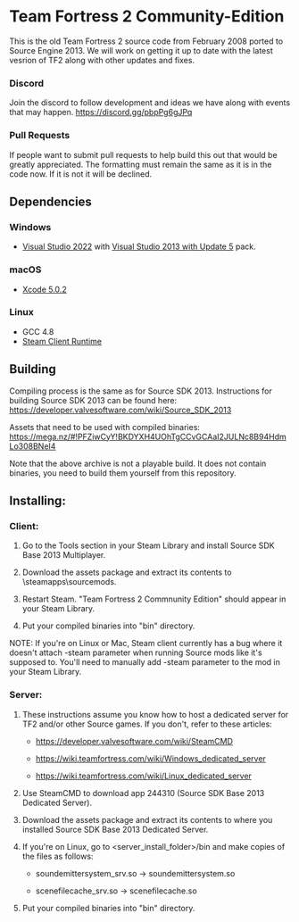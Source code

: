 Team Fortress 2 Community-Edition
=====

This is the old Team Fortress 2 source code from February 2008 ported to Source Engine 2013. We will work on getting it up to date with the latest vesrion of TF2 along with other updates and fixes.

### Discord
Join the discord to follow development and ideas we have along with events that may happen. 
https://discord.gg/pbpPg6gJPq

### Pull Requests
If people want to submit pull requests to help build this out that would be greatly appreciated. 
The formatting must remain the same as it is in the code now. If it is not it will be declined.

## Dependencies

### Windows
* [Visual Studio 2022](https://visualstudio.microsoft.com/downloads/) with [Visual Studio 2013 with Update 5](https://visualstudio.microsoft.com/vs/older-downloads/) pack.

### macOS
* [Xcode 5.0.2](https://developer.apple.com/downloads/more)

### Linux
* GCC 4.8
* [Steam Client Runtime](http://media.steampowered.com/client/runtime/steam-runtime-sdk_latest.tar.xz)

## Building

Compiling process is the same as for Source SDK 2013. Instructions for building Source SDK 2013 can be found here: https://developer.valvesoftware.com/wiki/Source_SDK_2013

Assets that need to be used with compiled binaries: https://mega.nz/#!PFZiwCyY!BKDYXH4UOhTgCCvGCAaI2JULNc8B94HdmLo308BNeI4

Note that the above archive is not a playable build. It does not contain binaries, you need to build them yourself from this repository.

## Installing:

### Client:

1. Go to the Tools section in your Steam Library and install Source SDK Base 2013 Multiplayer. 

2. Download the assets package and extract its contents to <Steam>\steamapps\sourcemods.

3. Restart Steam. "Team Fortress 2 Commnunity Edition" should appear in your Steam Library.

4. Put your compiled binaries into "bin" directory.

NOTE: If you're on Linux or Mac, Steam client currently has a bug where it doesn't attach -steam parameter when running Source mods like it's supposed to. You'll need to manually add -steam parameter to the mod in your Steam Library.

### Server:

1. These instructions assume you know how to host a dedicated server for TF2 and/or other Source games. If you don't, refer to these articles:

   * https://developer.valvesoftware.com/wiki/SteamCMD
   
   * https://wiki.teamfortress.com/wiki/Windows_dedicated_server 
   
   * https://wiki.teamfortress.com/wiki/Linux_dedicated_server 

2. Use SteamCMD to download app 244310 (Source SDK Base 2013 Dedicated Server).

3. Download the assets package and extract its contents to where you installed Source SDK Base 2013 Dedicated Server.

4. If you're on Linux, go to <server_install_folder>/bin and make copies of the files as follows:

   * soundemittersystem_srv.so -> soundemittersystem.so

   * scenefilecache_srv.so -> scenefilecache.so

5. Put your compiled binaries into "bin" directory.
